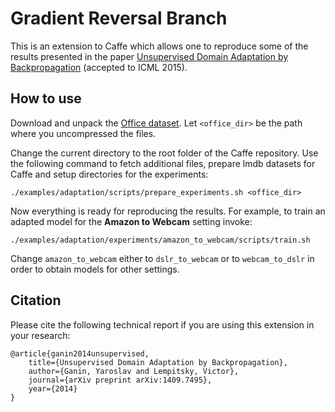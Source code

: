 # Gradient Reversal Branch

This is an extension to Caffe which allows one to reproduce some of the results presented in the paper [Unsupervised Domain Adaptation by Backpropagation](http://arxiv.org/abs/1409.7495) (accepted to ICML 2015).

## How to use

Download and unpack the [Office dataset](http://www.cs.uml.edu/~saenko/data/domain_adaptation_images.tar.gz). Let `<office_dir>` be the path where you uncompressed the files. 

Change the current directory to the root folder of the Caffe repository. Use the following command to fetch additional files, prepare lmdb datasets for Caffe and setup directories for the experiments:
```
./examples/adaptation/scripts/prepare_experiments.sh <office_dir>
```

Now everything is ready for reproducing the results. For example, to train an adapted model for the **Amazon to Webcam** setting invoke:
```
./examples/adaptation/experiments/amazon_to_webcam/scripts/train.sh
```
Change `amazon_to_webcam` either to `dslr_to_webcam` or to `webcam_to_dslr` in order to obtain models for other settings.

## Citation

Please cite the following technical report if you are using this extension in your research:

    @article{ganin2014unsupervised,
        title={Unsupervised Domain Adaptation by Backpropagation},
        author={Ganin, Yaroslav and Lempitsky, Victor},
        journal={arXiv preprint arXiv:1409.7495},
        year={2014}
    }
